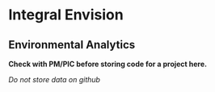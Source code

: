 # Integral Envision
## Environmental Analytics

**Check with PM/PIC before storing code for a project here.**

_Do not store data on github_
